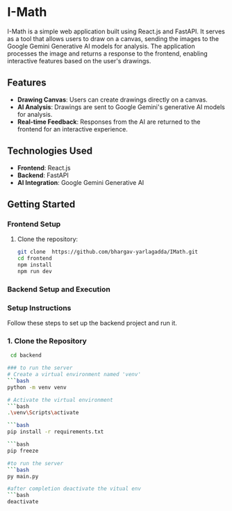 # I-Math

I-Math is a simple web application built using React.js and FastAPI. It serves as a tool that allows users to draw on a canvas, sending the images to the Google Gemini Generative AI models for analysis. The application processes the image and returns a response to the frontend, enabling interactive features based on the user's drawings.

## Features

- **Drawing Canvas**: Users can create drawings directly on a canvas.
- **AI Analysis**: Drawings are sent to Google Gemini's generative AI models for analysis.
- **Real-time Feedback**: Responses from the AI are returned to the frontend for an interactive experience.

## Technologies Used

- **Frontend**: React.js
- **Backend**: FastAPI
- **AI Integration**: Google Gemini Generative AI

## Getting Started


### Frontend Setup

1. Clone the repository:
   ```bash
   git clone  https://github.com/bhargav-yarlagadda/IMath.git
   cd frontend
   npm install 
   npm run dev


### Backend Setup and Execution


### Setup Instructions

Follow these steps to set up the backend project and run it.

### 1. Clone the Repository


```bash
 cd backend

### to run the server
# Create a virtual environment named 'venv'
```bash
python -m venv venv

# Activate the virtual environment
```bash
.\venv\Scripts\activate

```bash
pip install -r requirements.txt

```bash
pip freeze

#to run the server
```bash
py main.py 

#after completion deactivate the vitual env
```bash
deactivate


